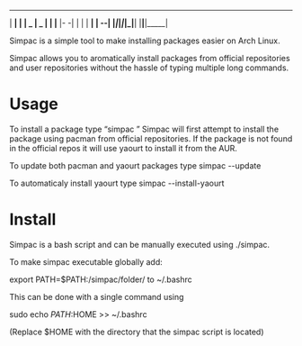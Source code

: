                                      
 _____ _____ _____ _____ _____ _____ 
|   __|     |     |  _  |  _  |     |
|__   |-   -| | | |   __|     |   --|
|_____|_____|_|_|_|__|  |__|__|_____|
                                     

Simpac is a simple tool to make installing packages easier on Arch Linux.

Simpac allows you to aromatically install packages from official repositories and user repositories without the hassle of typing multiple long commands. 

# Usage 

To install a package type “simpac <package-name>” Simpac will first attempt to install the package using pacman from official repositories. If the package is not found in the official repos it will use yaourt to install it from the AUR.   

To update both pacman and yaourt packages type simpac --update

To automaticaly install yaourt type simpac --install-yaourt

# Install 

Simpac is a bash script and can be manually executed using ./simpac. 
 
To make simpac executable globally add:

export PATH=$PATH:/simpac/folder/ to ~/.bashrc

This can be done with a single command using 

sudo echo $PATH:$HOME >> ~/.bashrc

(Replace $HOME with the directory that the simpac script is located)

